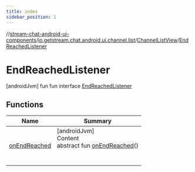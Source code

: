 ```yaml
---
title: index
sidebar_position: 1
---
```

//[stream-chat-android-ui-components](../../../../index.md)/[io.getstream.chat.android.ui.channel.list](../../index.md)/[ChannelListView](../index.md)/[EndReachedListener](index.md)



# EndReachedListener  
 [androidJvm] fun fun interface [EndReachedListener](index.md)   


## Functions  
  
|  Name |  Summary | 
|---|---|
| <a name="io.getstream.chat.android.ui.channel.list/ChannelListView.EndReachedListener/onEndReached/#/PointingToDeclaration/"></a>[onEndReached](onEndReached.md)| <a name="io.getstream.chat.android.ui.channel.list/ChannelListView.EndReachedListener/onEndReached/#/PointingToDeclaration/"></a>[androidJvm]  <br/>Content  <br/>abstract fun [onEndReached](onEndReached.md)()  <br/><br/><br/>|

